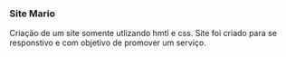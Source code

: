 <h3>Site Mario</h3>
<p>Criação de um site somente utlizando hmtl e css. Site foi criado para se responstivo e com objetivo de promover um serviço.</p>
